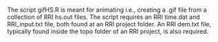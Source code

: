 The script gifHS.R is meant for animating i.e., creating a .gif file from a collection of RRI hs.out files. The script requires an RRI time.dat and RRI_input.txt file, both found at an RRI project folder. An RRI dem.txt file, typically found inside the topo folder of an RRI project, is also required.
